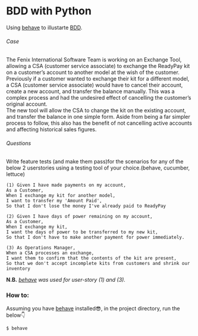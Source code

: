 # BDD with Python

Using [behave](https://behave.readthedocs.io/en/latest/) to illustarte [BDD](https://www.wikiwand.com/en/Behavior-driven_development).

###### Case
The Fenix International Software Team is working on an Exchange Tool, allowing a CSA  (customer service associate) to exchange the ReadyPay kit on a customer’s account to  another model at the wish of the customer.     
Previously if a customer wanted to exchange their kit for a different model, a CSA (customer  service associate) would have to cancel their account, create a new account, and transfer  the balance manually. This was a complex process and had the undesired effect of  cancelling the customer’s original account.     
The new tool will allow the CSA to change the kit on the existing account, and transfer the  balance in one simple form. Aside from being a far simpler process to follow, this also has  the benefit of not cancelling active accounts and affecting historical sales figures.

###### Questions
Write feature tests (and make them pass)for the scenarios for any of the below 2 userstories using a testing tool of your  choice.(behave, cucumber, lettuce) 
```
(1) Given I have made payments on my account,  
As a Customer,   
When I exchange my kit for another model,   
I want to transfer my 'Amount Paid',   
So that I don't lose the money I've already paid to ReadyPay 
 
(2) Given I have days of power remaining on my account,  
As a Customer,   
When I exchange my kit,   
I want the days of power to be transferred to my new kit,   
So that I don't have to make another payment for power immediately.    

(3) As Operations Manager,   
When a CSA processes an exchange,   
I want them to confirm that the contents of the kit are present,   
So that we don't accept incomplete kits from customers and shrink our inventory
```
**N.B.** *[behave](https://behave.readthedocs.io/en/latest/) was used for user-story (1) and (3).*
  
### How to:
Assuming you have [behave](https://pypi.org/project/behave/) installed:sunglasses:, in the project directory, run the below:point_down: 
```
$ behave 
```
